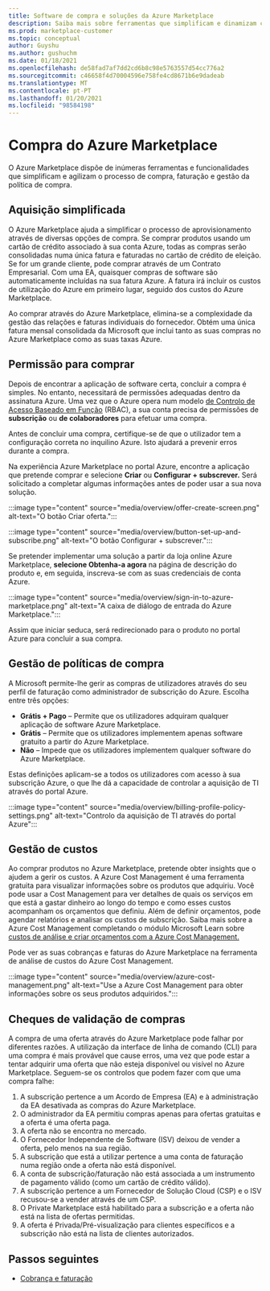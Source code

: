 ```yaml
---
title: Software de compra e soluções da Azure Marketplace
description: Saiba mais sobre ferramentas que simplificam e dinamizam compras e gestão de software no Azure Marketplace.
ms.prod: marketplace-customer
ms.topic: conceptual
author: Guyshu
ms.author: gushuchm
ms.date: 01/18/2021
ms.openlocfilehash: de58fad7af7dd2cd6b8c98e5763557d54cc776a2
ms.sourcegitcommit: c46658f4d70004596e758fe4cd8671b6e9dadeab
ms.translationtype: MT
ms.contentlocale: pt-PT
ms.lasthandoff: 01/20/2021
ms.locfileid: "98584198"
---
```

# <a name="azure-marketplace-purchasing"></a>Compra do Azure Marketplace

O Azure Marketplace dispõe de inúmeras ferramentas e funcionalidades que simplificam e agilizam o processo de compra, faturação e gestão da política de compra.

## <a name="simplified-procurement"></a>Aquisição simplificada

O Azure Marketplace ajuda a simplificar o processo de aprovisionamento através de diversas opções de compra. Se comprar produtos usando um cartão de crédito associado à sua conta Azure, todas as compras serão consolidadas numa única fatura e faturadas no cartão de crédito de eleição. Se for um grande cliente, pode comprar através de um Contrato Empresarial. Com uma EA, quaisquer compras de software são automaticamente incluídas na sua fatura Azure. A fatura irá incluir os custos de utilização do Azure em primeiro lugar, seguido dos custos do Azure Marketplace.

Ao comprar através do Azure Marketplace, elimina-se a complexidade da gestão das relações e faturas individuais do fornecedor. Obtém uma única fatura mensal consolidada da Microsoft que inclui tanto as suas compras no Azure Marketplace como as suas taxas Azure.

## <a name="permission-to-purchase"></a>Permissão para comprar

Depois de encontrar a aplicação de software certa, concluir a compra é simples. No entanto, necessitará de permissões adequadas dentro da assinatura Azure. Uma vez que o Azure opera num modelo [de Controlo de Acesso Baseado em Função](/azure/role-based-access-control/overview) (RBAC), a sua conta precisa de permissões de **subscrição** ou **de colaboradores** para efetuar uma compra.

Antes de concluir uma compra, certifique-se de que o utilizador tem a configuração correta no inquilino Azure. Isto ajudará a prevenir erros durante a compra.

Na experiência Azure Marketplace no portal Azure, encontre a aplicação que pretende comprar e selecione **Criar** ou **Configurar + subscrever.** Será solicitado a completar algumas informações antes de poder usar a sua nova solução.

:::image type="content" source="media/overview/offer-create-screen.png" alt-text="O botão Criar oferta.":::

:::image type="content" source="media/overview/button-set-up-and-subscribe.png" alt-text="O botão Configurar + subscrever.":::

Se pretender implementar uma solução a partir da loja online Azure Marketplace, **selecione Obtenha-a agora** na página de descrição do produto e, em seguida, inscreva-se com as suas credenciais de conta Azure.

:::image type="content" source="media/overview/sign-in-to-azure-marketplace.png" alt-text="A caixa de diálogo de entrada do Azure Marketplace.":::

Assim que iniciar seduca, será redirecionado para o produto no portal Azure para concluir a sua compra.

## <a name="purchase-policy-management"></a>Gestão de políticas de compra

A Microsoft permite-lhe gerir as compras de utilizadores através do seu perfil de faturação como administrador de subscrição do Azure. Escolha entre três opções:

- **Grátis + Pago** – Permite que os utilizadores adquiram qualquer aplicação de software Azure Marketplace.
- **Grátis** – Permite que os utilizadores implementem apenas software gratuito a partir do Azure Marketplace.
- **Não** – Impede que os utilizadores implementem qualquer software do Azure Marketplace.

Estas definições aplicam-se a todos os utilizadores com acesso à sua subscrição Azure, o que lhe dá a capacidade de controlar a aquisição de TI através do portal Azure.

:::image type="content" source="media/overview/billing-profile-policy-settings.png" alt-text="Controlo da aquisição de TI através do portal Azure":::

## <a name="cost-management"></a>Gestão de custos

Ao comprar produtos no Azure Marketplace, pretende obter insights que o ajudem a gerir os custos. A Azure Cost Management é uma ferramenta gratuita para visualizar informações sobre os produtos que adquiriu. Você pode usar a Cost Management para ver detalhes de quais os serviços em que está a gastar dinheiro ao longo do tempo e como esses custos acompanham os orçamentos que definiu. Além de definir orçamentos, pode agendar relatórios e analisar os custos de subscrição. Saiba mais sobre a Azure Cost Management completando o módulo Microsoft Learn sobre [custos de análise e criar orçamentos com a Azure Cost Management.](/learn/modules/analyze-costs-create-budgets-azure-cost-management/)

Pode ver as suas cobranças e faturas do Azure Marketplace na ferramenta de análise de custos do Azure Cost Management.

:::image type="content" source="media/overview/azure-cost-management.png" alt-text="Use a Azure Cost Management para obter informações sobre os seus produtos adquiridos.":::

## <a name="purchase-validation-checks"></a>Cheques de validação de compras

A compra de uma oferta através do Azure Marketplace pode falhar por diferentes razões. A utilização da interface de linha de comando (CLI) para uma compra é mais provável que cause erros, uma vez que pode estar a tentar adquirir uma oferta que não esteja disponível ou visível no Azure Marketplace. Seguem-se os controlos que podem fazer com que uma compra falhe:

1. A subscrição pertence a um Acordo de Empresa (EA) e à administração da EA desativada as compras do Azure Marketplace.
1. O administrador da EA permitiu compras apenas para ofertas gratuitas e a oferta é uma oferta paga.
1. A oferta não se encontra no mercado.
1. O Fornecedor Independente de Software (ISV) deixou de vender a oferta, pelo menos na sua região.
1. A subscrição que está a utilizar pertence a uma conta de faturação numa região onde a oferta não está disponível.
1. A conta de subscrição/faturação não está associada a um instrumento de pagamento válido (como um cartão de crédito válido).
1. A subscrição pertence a um Fornecedor de Solução Cloud (CSP) e o ISV recusou-se a vender através de um CSP.
1. O Private Marketplace está habilitado para a subscrição e a oferta não está na lista de ofertas permitidas.
1. A oferta é Privada/Pré-visualização para clientes específicos e a subscrição não está na lista de clientes autorizados.

## <a name="next-steps"></a>Passos seguintes

- [Cobrança e faturação](billing-invoicing.md)